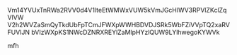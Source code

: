 Vm14YVUxTnRWa2RVV0d4V1lteEtWMWxVUW5kVmJGcHlWV3RPVlZKclZqVlVW
V2h2WVZaSmQyTkdUbFpTCmJFWXpWWHBDVDJSRk5WbFZiVVpTQ2xaRVFUVlJN
bVIzWXpKS1NWcDZNRXREYlZaMlpHYzlQUW9LYlhwegoKYWVk

mfh